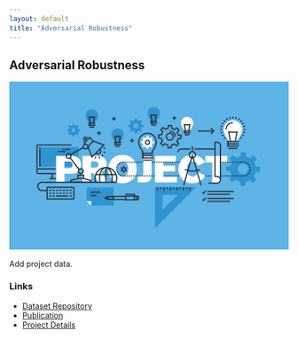 ```yaml
---
layout: default
title: "Adversarial Robustness"
---
```


<h2>Adversarial Robustness</h2>
<img src="/assets/research_img/project1.jpg" alt="Adversarial Robustness" style="max-width:100%; height:auto;">
<p>Add project data.</p>

<h3>Links</h3>
<ul>
    <li><a href="GIT_LINK_HERE" target="_blank">Dataset Repository</a></li>
    <li><a href="PUBLICATION_LINK_HERE" target="_blank">Publication</a></li>
    <li><a href="PROJECT_LINK_HERE" target="_blank">Project Details</a></li>
</ul>
